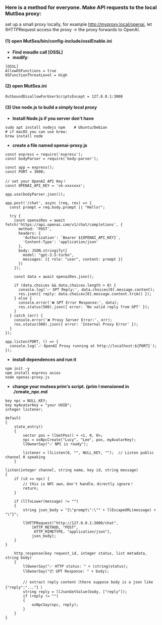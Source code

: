 ### Here is a method for everyone. Make API requests to the local MutSea proxy: 
set up a small proxy locally, for example http://myproxy.local/openai, let llHTTPRequest access the proxy → the proxy forwards to OpenAI.
#### **(1) open MutSea/bin/config-include/osslEnable.ini**  
- **Find moudle call [OSSL]**
- **modify**:  
```
[OSSL]
AllowOSFunctions = true
OSFunctionThreatLevel = High
```
#### **(2) open MutSea.ini**
```
OutboundDisallowForUserScriptsExcept = 127.0.0.1:3000
```
#### **(3) Use node.js to build a simply local proxy**
- **Install Node.js if you server don't have**
```
sudo apt install nodejs npm    # Ubuntu/Debian
# if macOS you can use brew:
brew install node
```
- **create a file named openai-proxy.js**
```
const express = require('express');
const bodyParser = require('body-parser');

const app = express();
const PORT = 3000;

// set your OpenAI API Key！
const OPENAI_API_KEY = 'sk-xxxxxxx';

app.use(bodyParser.json());

app.post('/chat', async (req, res) => {
  const prompt = req.body.prompt || "Hello!";

  try {
    const openaiRes = await fetch('https://api.openai.com/v1/chat/completions', {
      method: 'POST',
      headers: {
        'Authorization': `Bearer ${OPENAI_API_KEY}`,
        'Content-Type': 'application/json'
      },
      body: JSON.stringify({
        model: "gpt-3.5-turbo",
        messages: [{ role: "user", content: prompt }]
      })
    });

    const data = await openaiRes.json();

    if (data.choices && data.choices.length > 0) {
      console.log('✅ GPT Reply:', data.choices[0].message.content);
      res.json({ reply: data.choices[0].message.content.trim() });
    } else {
      console.error('❌ GPT Error Response:', data);
      res.status(500).json({ error: 'No valid reply from GPT' });
    }
  } catch (err) {
    console.error('❌ Proxy Server Error:', err);
    res.status(500).json({ error: 'Internal Proxy Error' });
  }
});

app.listen(PORT, () => {
  console.log(`✅ OpenAI Proxy running at http://localhost:${PORT}`);
});
```
- **install dependences and run it**
```
npm init -y
npm install express axios
node openai-proxy.js
```
- **change your mutsea prim's script. (prim I mensioned in ./create_npc.md**
```
key npc = NULL_KEY;
key myAvatarKey = "your UUID";
integer listener;

default
{
    state_entry()
    {
        vector pos = llGetPos() + <1, 0, 0>;
        npc = osNpcCreate("Lucy", "Lee", pos, myAvatarKey);
        llOwnerSay("✅ NPC is ready");
        
        listener = llListen(0, "", NULL_KEY, "");  // Listen public channel 0 speaking
    }

listen(integer channel, string name, key id, string message)
{
    if (id == npc) {
        // this is NPC own，don't handle，directly ignore！
        return;
    }

    if (llToLower(message) != "")
    {
        string json_body = "{\"prompt\":\"" + llEscapeURL(message) + "\"}";

        llHTTPRequest("http://127.0.0.1:3000/chat",
            [HTTP_METHOD, "POST",
             HTTP_MIMETYPE, "application/json"],
            json_body);
    }
}

    http_response(key request_id, integer status, list metadata, string body)
    {
        llOwnerSay("✅ HTTP status: " + (string)status);
        llOwnerSay("📦 GPT Response: " + body);

        // extract reply content（there suppose body is a json like {"reply":"..."} ）
        string reply = llJsonGetValue(body, ["reply"]);
        if (reply != "")
        {
            osNpcSay(npc, reply);
        }
    }
}
```

  
